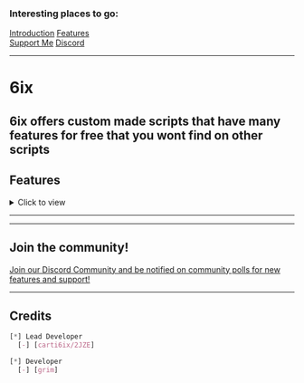 ### Interesting places to go:

[Introduction](#6ix)
[Features](#features)<br>
[Support Me](#support-me)
[Discord](#join-the-community)<br>

------------

# 6ix
6ix offers custom made scripts that have many features for free that you wont find on other scripts
------

## Features
<details close>
<summary>Click to view</summary>
<ol>
<li>Nice UI</li>
<li>Smooth Layout</li>
<li>Good Support</li>
<li>Working Scripts</li>
<li>Taking Suggestions</li>
<li>Edit/Make custom keybinds (can set default binds)</li>
<li>Proper callbacks for each of the cool types of modules</li>
<li>Notification popups</li>
</ol>
</details>

------

------

## Join the community!

<p align=centre>
   <a href="https://discord.gg/6ixx">Join our Discord Community and be notified on community polls for new features and support!</a>
</p>

------

## Credits

```css
[*] Lead Developer
  [-] [carti6ix/2JZE]

[*] Developer
  [-] [grim]

